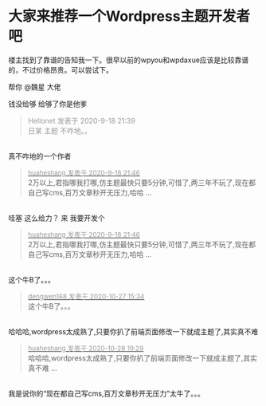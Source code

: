 # 大家来推荐一个Wordpress主题开发者吧


楼主找到了靠谱的告知我一下。很早以前的wpyou和wpdaxue应该是比较靠谱的，不过价格昂贵。可以尝试下。

帮你 @魏星 大佬

钱没给够 给够了你是他爹

<div class="quote"><blockquote><font color="#999999">Hellonet 发表于 2020-9-18 21:39</font><br />
<font color="#999999">日某 主题 不咋地。。</font></blockquote></div><br />
真不咋地的一个作者&nbsp;&nbsp;

<div class="quote"><blockquote><font size="2"><a href="https://www.hostloc.com/forum.php?mod=redirect&amp;goto=findpost&amp;pid=9191962&amp;ptid=745597" target="_blank"><font color="#999999">huaheshang 发表于 2020-9-18 21:46</font></a></font><br />
2万以上,君指哪我打哪,仿主题最快只要5分钟,可惜了,两三年不玩了,现在都自己写cms,百万文章秒开无压力,哈哈 ...</blockquote></div><br />
哇塞 这么给力？ 来 我要开发个

<div class="quote"><blockquote><font size="2"><a href="https://www.hostloc.com/forum.php?mod=redirect&amp;goto=findpost&amp;pid=9191962&amp;ptid=745597" target="_blank"><font color="#999999">huaheshang 发表于 2020-9-18 21:46</font></a></font><br />
2万以上,君指哪我打哪,仿主题最快只要5分钟,可惜了,两三年不玩了,现在都自己写cms,百万文章秒开无压力,哈哈 ...</blockquote></div><br />
这个牛B了。。。

<div class="quote"><blockquote><font size="2"><a href="https://www.hostloc.com/forum.php?mod=redirect&amp;goto=findpost&amp;pid=9359578&amp;ptid=745597" target="_blank"><font color="#999999">dengwen168 发表于 2020-10-27 15:34</font></a></font><br />
这个牛B了。。。</blockquote></div><br />
哈哈哈,wordpress太成熟了,只要你扒了前端页面修改一下就成主题了,其实真不难

<div class="quote"><blockquote><font size="2"><a href="https://www.hostloc.com/forum.php?mod=redirect&amp;goto=findpost&amp;pid=9365801&amp;ptid=745597" target="_blank"><font color="#999999">huaheshang 发表于 2020-10-28 19:29</font></a></font><br />
哈哈哈,wordpress太成熟了,只要你扒了前端页面修改一下就成主题了,其实真不难 ...</blockquote></div><br />
我是说你的“现在都自己写cms,百万文章秒开无压力”太牛了。。。<img src="static/image/smiley/default/smile.gif" smilieid="1" border="0" alt="" />
